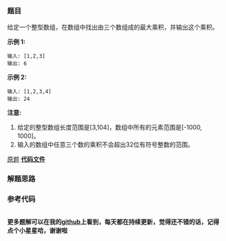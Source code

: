 ### 题目
给定一个整型数组，在数组中找出由三个数组成的最大乘积，并输出这个乘积。

**示例 1:**

    
    
    输入: [1,2,3]
    输出: 6
    

**示例 2:**

    
    
    输入: [1,2,3,4]
    输出: 24
    

**注意:**

  1. 给定的整型数组长度范围是[3,104]，数组中所有的元素范围是[-1000, 1000]。
  2. 输入的数组中任意三个数的乘积不会超出32位有符号整数的范围。

[原题](https://leetcode-cn.com/problems/maximum-product-of-three-numbers/)    **[代码文件]()**


### 解题思路




### 参考代码

```go


```




**更多题解可以在我的[github](https://github.com/LZH139/leetcode_Go)上看到，每天都在持续更新，觉得还不错的话，记得点个小星星哈，谢谢啦**
